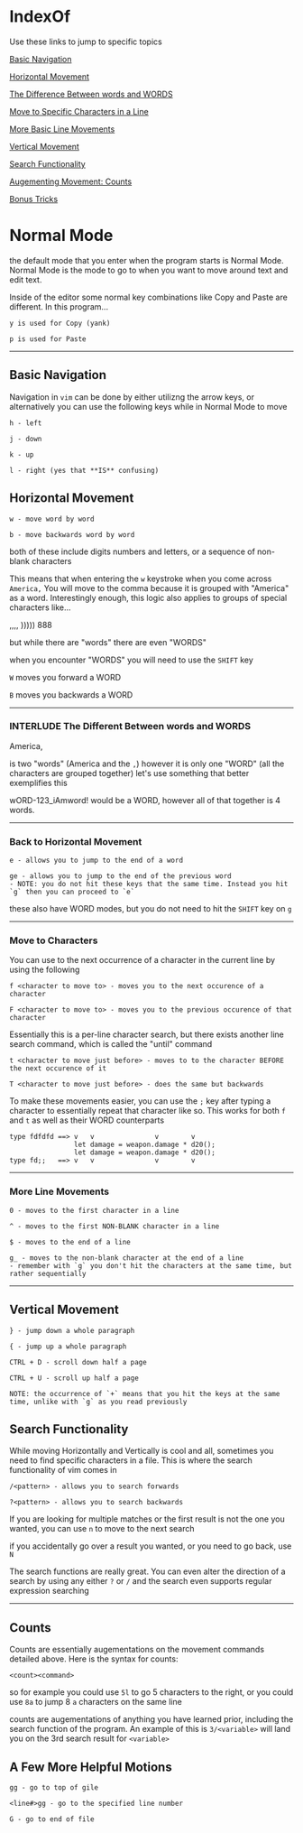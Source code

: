 # IndexOf

Use these links to jump to specific topics

[Basic Navigation](https://github.com/barkwoofdog/doclibrary/blob/main/vim/normalMode-Motions.md#Normal-Mode)

[Horizontal Movement](https://github.com/barkwoofdog/doclibrary/blob/main/vim/normalMode-Motions.md#Horizontal-Movement)

[The Difference Between words and WORDS](https://github.com/barkwoofdog/doclibrary/blob/main/vim/normalMode-Motions.md#INTERLUDE-The-Different-Between-words-and-WORDS)

[Move to Specific Characters in a Line](https://github.com/barkwoofdog/doclibrary/blob/main/vim/normalMode-Motions.md#Move-to-Characters)

[More Basic Line Movements](https://github.com/barkwoofdog/doclibrary/blob/main/vim/normalMode-Motions.md#More-Line-Movements)


[Vertical Movement](https://github.com/barkwoofdog/doclibrary/blob/main/vim/normalMode-Motions.md#Vertical-Movement)

[Search Functionality](https://github.com/barkwoofdog/doclibrary/blob/main/vim/normalMode-Motions.md#Search-Functionality)

[Augementing Movement: Counts](https://github.com/barkwoofdog/doclibrary/blob/main/vim/normalMode-Motions.md#Counts)

[Bonus Tricks](https://github.com/barkwoofdog/doclibrary/blob/main/vim/normalMode-Motions.md#A-Few-More-Helpful-Motions)

# Normal Mode

the default mode that you enter when the program starts is Normal Mode. 
Normal Mode is the mode to go to when you want to move around text and edit text.

Inside of the editor some normal key combinations like Copy and Paste are different. In this program...


```
y is used for Copy (yank)

p is used for Paste
```

______

## Basic Navigation

Navigation in `vim` can be done by either utilizng the arrow keys, or alternatively you can use the following keys while in Normal Mode to move

```
h - left

j - down

k - up

l - right (yes that **IS** confusing)
```


## Horizontal Movement

```
w - move word by word  

b - move backwards word by word
```

both of these include digits numbers and letters, or a sequence of non-blank characters

This means that when entering the `w` keystroke when you come across
`America,`
You will move to the comma because it is grouped with "America" as a word.
Interestingly enough, this logic also applies to groups of special characters like...

,,,,
)))))
888

but while there are "words" there are even "WORDS"

when you encounter "WORDS" you will need to use the `SHIFT` key

`W` moves you forward a WORD

`B` moves you backwards a WORD
_________

### INTERLUDE The Different Between words and WORDS

America,

is two "words" (America and the `,`)
however it is only one "WORD" (all the characters are grouped together)
let's use something that better exemplifies this

wORD-123_iAmword! would be a WORD, however all of that together is 4 words.

_________

### Back to Horizontal Movement

```
e - allows you to jump to the end of a word

ge - allows you to jump to the end of the previous word
- NOTE: you do not hit these keys that the same time. Instead you hit `g` then you can proceed to `e`
```

these also have WORD modes, but you do not need to hit the `SHIFT` key on `g`

______

### Move to Characters 

You can use to the next occurrence of a character in the current line by using the following

```
f <character to move to> - moves you to the next occurence of a character

F <character to move to> - moves you to the previous occurence of that character
```

Essentially this is a per-line character search, but there exists another line search command, which is called the "until" command

```
t <character to move just before> - moves to to the character BEFORE the next occurence of it

T <character to move just before> - does the same but backwards
```

To make these movements easier, you can use the `;` key after typing a character to essentially repeat that character like so. This works for both `f` and `t` as well as their WORD counterparts

```
type fdfdfd ==> v   v               v        v
                let damage = weapon.damage * d20();
                let damage = weapon.damage * d20();
type fd;;   ==> v   v               v        v
```

_____

### More Line Movements

```
0 - moves to the first character in a line

^ - moves to the first NON-BLANK character in a line

$ - moves to the end of a line

g_ - moves to the non-blank character at the end of a line
- remember with `g` you don't hit the characters at the same time, but rather sequentially
```
__________

## Vertical Movement

```
} - jump down a whole paragraph

{ - jump up a whole paragraph

CTRL + D - scroll down half a page

CTRL + U - scroll up half a page

NOTE: the occurrence of `+` means that you hit the keys at the same time, unlike with `g` as you read previously

```

## Search Functionality

While moving Horizontally and Vertically is cool and all, sometimes you need to find specific characters in a file. This is where the search functionality of vim comes in

```
/<pattern> - allows you to search forwards

?<pattern> - allows you to search backwards

```

If you are looking for multiple matches or the first result is not the one you wanted, you can use `n` to move to the next search

if you accidentally go over a result you wanted, or you need to go back, use `N`

The search functions are really great. You can even alter the direction of a search by using any either `?` or `/` and the search even supports regular expression searching

_______

## Counts

Counts are essentially augementations on the movement commands detailed above. Here is the syntax for counts:

```
<count><command>
```

so for example you could use `5l` to go 5 characters to the right, or you could use `8a` to jump 8 `a` characters on the same line

counts are augementations of anything you have learned prior, including the search function of the program. An example of this is `3/<variable>` will land you on the 3rd search result for `<variable>` 

## A Few More Helpful Motions

```
gg - go to top of gile

<line#>gg - go to the specified line number

G - go to end of file

```


